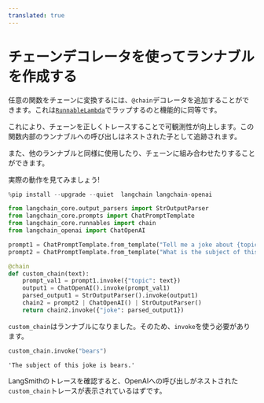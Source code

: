```yaml
---
translated: true
---
```


# チェーンデコレータを使ってランナブルを作成する

任意の関数をチェーンに変換するには、`@chain`デコレータを追加することができます。これは[`RunnableLambda`](/docs/expression_language/primitives/functions)でラップするのと機能的に同等です。

これにより、チェーンを正しくトレースすることで可観測性が向上します。この関数内部のランナブルへの呼び出しはネストされた子として追跡されます。

また、他のランナブルと同様に使用したり、チェーンに組み合わせたりすることができます。

実際の動作を見てみましょう!

```python
%pip install --upgrade --quiet  langchain langchain-openai
```

```python
from langchain_core.output_parsers import StrOutputParser
from langchain_core.prompts import ChatPromptTemplate
from langchain_core.runnables import chain
from langchain_openai import ChatOpenAI
```

```python
prompt1 = ChatPromptTemplate.from_template("Tell me a joke about {topic}")
prompt2 = ChatPromptTemplate.from_template("What is the subject of this joke: {joke}")
```

```python
@chain
def custom_chain(text):
    prompt_val1 = prompt1.invoke({"topic": text})
    output1 = ChatOpenAI().invoke(prompt_val1)
    parsed_output1 = StrOutputParser().invoke(output1)
    chain2 = prompt2 | ChatOpenAI() | StrOutputParser()
    return chain2.invoke({"joke": parsed_output1})
```

`custom_chain`はランナブルになりました。そのため、`invoke`を使う必要があります。

```python
custom_chain.invoke("bears")
```

```output
'The subject of this joke is bears.'
```

LangSmithのトレースを確認すると、OpenAIへの呼び出しがネストされた`custom_chain`トレースが表示されているはずです。
